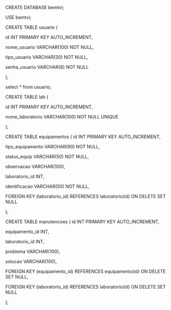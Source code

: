 CREATE DATABASE bemtvi;

USE bemtvi;

CREATE TABLE usuario ( 

id INT PRIMARY KEY AUTO_INCREMENT,

nome_usuario VARCHAR(100) NOT NULL, 

tipo_usuario VARCHAR(30) NOT NULL, 

senha_usuario VARCHAR(8) NOT NULL 

);

select * from usuario;

CREATE TABLE lab ( 

id INT PRIMARY KEY AUTO_INCREMENT, 

nome_laboratorio VARCHAR(100) NOT NULL UNIQUE 

);

CREATE TABLE equipamentos ( 
id INT PRIMARY KEY AUTO_INCREMENT, 

tipo_equipamento VARCHAR(90) NOT NULL,

status_equip VARCHAR(50) NOT NULL, 

observacao VARCHAR(100), 

laboratorio_id INT, 

identificacao VARCHAR(50) NOT NULL, 

FOREIGN KEY (laboratorio_id) REFERENCES laboratorio(id) ON DELETE SET NULL 


);

CREATE TABLE manutencoes ( 
id INT PRIMARY KEY AUTO_INCREMENT, 

equipamento_id INT,  

laboratorio_id INT, 

problema VARCHAR(100),

solucao VARCHAR(100), 

FOREIGN KEY (equipamento_id) REFERENCES equipamento(id) ON DELETE SET NULL, 

FOREIGN KEY (laboratorio_id) REFERENCES laboratorio(id) ON DELETE SET NULL 

);